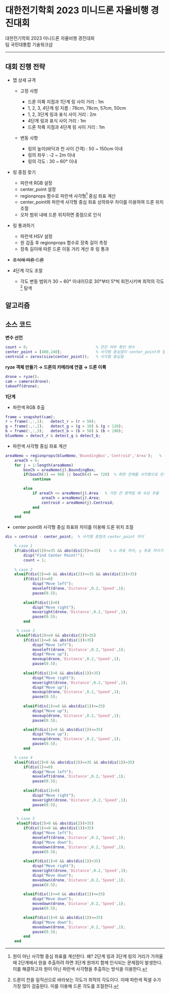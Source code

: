 # 대한전기학회 2023 미니드론 자율비행 경진대회
대한전기학회 2023 미니드론 자율비행 경진대회  
팀 국민대통합 기술워크샵
***
## 대회 진행 전략
* 맵 상세 규격
  * 고정 사항
    * 드론 이륙 지점과 1단계 링 사이 거리 : 1m
    * 1, 2, 3, 4단계 링 지름 : 78cm, 78cm, 57cm, 50cm
    * 1, 2, 3단계 링과 표식 사이 거리 : 2m
    * 4단계 링과 표식 사이 거리 : 1m
    * 드론 착륙 지점과 4단계 링 사이 거리 : 1m
   
  * 변동 사항
    * 링의 높이(바닥과 천 사이 간격) : 50 ~ 150cm 이내
    * 링의 좌우 : -2 ~ 2m 이내
    * 링의 각도 : 30 ~ 60° 이내

* 링 중점 찾기
  * 파란색 RGB 설정
  * center_point 설정
  * regionprops 함수로 파란색 사각형[^1] 중심 좌표 계산
  * center_point와 파란색 사각형 중심 좌표 상하좌우 차이를 이용하여 드론 위치 조절
  * 오차 범위 내에 드론 위치하면 중점으로 인식    

* 링 통과하기
  * 파란색 HSV 설정
  * 원 검출 후 regionprops 함수로 장축 길이 측정
  * 장축 길이에 따른 드론 이동 거리 계산 후 링 통과

* ~~표식에 따른 드론~~
* 4단계 각도 조절
  * 각도 변동 범위가 30 ~ 60° 이내이므로 30°부터 5°씩 회전시키며 최적의 각도[^2] 탐색

## 알고리즘
## 소스 코드
**변수 선언**
```MATLAB
count = 0;                              % 전진 여부 확인 변수
center_point = [480,240];               % 사각형 중심점이 center_point와 일치해야 통과
centroid = zeros(size(center_point));   % 사각형 중심점
```
**ryze 객체 만들기 → 드론의 카메라에 연결 → 드론 이륙**
```MATLAB
drone = ryze();                         
cam = camera(drone);
takeoff(drone);
```
**1단계**
+ 파란색 RGB 추출
```MATLAB
frame = snapshot(cam);
r = frame(:,:,1);   detect_r = (r < 50);   
g = frame(:,:,2);   detect_g = (g > 10) & (g < 120);
b = frame(:,:,3);   detect_b = (b > 50) & (b < 190);
blueNemo = detect_r & detect_g & detect_b;
```
+ 파란색 사각형 중심 좌표 계산
```MATLAB
areaNemo = regionprops(blueNemo,'BoundingBox','Centroid','Area');   % 속성 측정; BoundingBox, Centroid, Area 값 추출
    areaCh = 0;
    for j = 1:length(areaNemo)
        boxCh = areaNemo(j).BoundingBox; 
        if(boxCh(3) == 960 || boxCh(4) == 720)  % 화면 전체를 사각형으로 인식하는 경우 예외 처리
            continue

        else
            if areaCh <= areaNemo(j).Area   % 가장 큰 영역일 때 속성 추출
                areaCh = areaNemo(j).Area;
                centroid = areaNemo(j).Centroid;
            end
        end
    end
```
+ center point와 사각형 중심 좌표와 차이를 이용해 드론 위치 조절
```MATLAB
dis = centroid - center_point;  % 사각형 중점과 center_point 차이

    % case 1
    if(abs(dis(1))<=35 && abs(dis(2))<=35)    % x 좌표 차이, y 좌표 차이가 35보다 작을 경우 center point 인식
        disp("Find Center Point!"); 
        count = 1;
   
    % case 2
    elseif(dis(2)<=0 && abs(dis(2))<=35 && abs(dis(1))>35)
        if(dis(1)<=0)
            disp("Move left");
            moveleft(drone,'Distance',0.2,'Speed',1);
            pause(0.5);
        
        elseif(dis(1)>0)
            disp("Move right");
            moveright(drone,'Distance',0.2,'Speed',1);
            pause(0.5);
        end    

     % case 3
     elseif(dis(2)<=0 && abs(dis(2))>35)
        if(dis(1)<=0 && abs(dis(1))>35)
            disp("Move left");
            moveleft(drone,'Distance',0.2,'Speed',1);
            disp("Move up");
            moveup(drone,'Distance',0.2,'Speed',1);
            pause(0.5);
        
        elseif(dis(1)>0 && abs(dis(1))>35)
            disp("Move right");
            moveright(drone,'Distance',0.2,'Speed',1);
            disp("Move up");
            moveup(drone,'Distance',0.2,'Speed',1);
            pause(0.5);
       
        elseif(dis(1)<=0 && abs(dis(1))<=35)
            disp("Move up");
            moveup(drone,'Distance',0.2,'Speed',1);
            pause(0.5);

        elseif(dis(1)>0 && abs(dis(1))<=35)
            disp("Move up");
            moveup(drone,'Distance',0.2,'Speed',1);
            pause(0.5);
        end

    % case 4
    elseif(dis(2)>0 && abs(dis(2))<=35 && abs(dis(1))>35)
        if(dis(1)<=0)
            disp("Move left");
            moveleft(drone,'Distance',0.2,'Speed',1);
            pause(0.5);
        
        elseif(dis(1)>0)
            disp("Move right");
            moveright(drone,'Distance',0.2,'Speed',1);
            pause(0.5);
        end    

     % case 5
     elseif(dis(2)>0 && abs(dis(2))>35)
        if(dis(1)<=0 && abs(dis(1))>35)
            disp("Move left");
            moveleft(drone,'Distance',0.2,'Speed',1);
            disp("Move down");
            movedown(drone,'Distance',0.2,'Speed',1);
            pause(0.5);
        
        elseif(dis(1)>0 && abs(dis(1))>35)
            disp("Move right");
            moveright(drone,'Distance',0.2,'Speed',1);
            disp("Move down");
            movedown(drone,'Distance',0.2,'Speed',1);
            pause(0.5);
        
        elseif(dis(1)<=0 && abs(dis(1))<=35)
            disp("Move down");
            movedown(drone,'Distance',0.2,'Speed',1);
            pause(0.5);

        elseif(dis(1)>0 && abs(dis(1))<=35)
            disp("Move down");
            movedown(drone,'Distance',0.2,'Speed',1);
            pause(0.5);
        end
    end
```


















[^1]: 원이 아닌 사각형 중심 좌표를 계산한다. 왜? 2단계 링과 3단계 링의 거리가 가까울 때 2단계에서 원을 추출하려 하면 3단계 원까지 함께 인식되는 문제점이 발생한다. 이를 해결하고자 원이 아닌 파란색 사각형을 추출하는 방식을 이용한다.

[^2]: 드론이 천을 일직선으로 바라보는 각도가 최적의 각도이다. 이때 파란색 픽셀 수가 가장 많이 검출된다. 이를 이용해 드론 각도를 조절한다.
